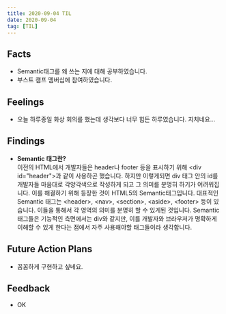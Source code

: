 ```yaml
---
title: 2020-09-04 TIL
date: 2020-09-04
tag: [TIL]
---
```


## Facts

- Semantic태그를 왜 쓰는 지에 대해 공부하였습니다.
- 부스트 캠프 멤버십에 참여하였습니다.

## Feelings

- 오늘 하루종일 화상 회의를 했는데 생각보다 너무 힘든 하루였습니다. 지치네요...

## Findings

- **Semantic 태그란?**  
  이전의 HTML에서 개발자들은 header나 footer 등을 표시하기 위해 \<div id="header"\>과 같이 사용하곤 했습니다. 하지만 이렇게되면 div 태그 안의 id를 개발자들 마음대로 각양각색으로 작성하게 되고 그 의미를 분명히 하기가 어려워집니다. 이를 해결하기 위해 등장한 것이 HTML5의 Semantic태그입니다. 대표적인 Semantic 태그는 \<header\>, \<nav\>, \<section\>, \<aside\>, \<footer\> 등이 있습니다. 이들을 통해서 각 영역의 의미를 분명히 할 수 있게된 것입니다. Semantic 태그들은 기능적인 측면에서는 div와 같지만, 이를 개발자와 브라우저가 명확하게 이해할 수 있게 한다는 점에서 자주 사용해야할 태그들이라 생각합니다.

## Future Action Plans

- 꼼꼼하게 구현하고 싶네요.

## Feedback

- OK
